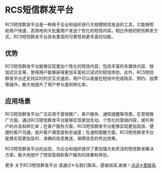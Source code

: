 # RCS短信群发平台

RCS短信群发平台是一种用于企业和组织进行大规模短信发送的工具，它能够帮助用户快速、高效地向大批量用户发送个性化的短信内容。相比传统的短信群发方式，RCS短信群发平台具有更高的可靠性和更丰富的功能。

## 优势

RCS短信群发平台能够实现更加个性化的短信内容，包括丰富的多媒体内容、按钮式交互等，使得用户能够获得更加丰富和沉浸式的短信体验。此外，RCS短信群发平台还支持实时的交互式通信，用户可以直接在短信中完成购买、预约、投票等操作，极大地提升了用户参与度和转化率。

## 应用场景

RCS短信群发平台广泛应用于营销推广、客户服务、通知提醒等场景。在营销推广方面，通过RCS短信群发平台能够实现更加生动、个性化的营销内容，提升用户的点击和转化率；在客户服务方面，RCS短信群发平台能够实现更加高效、便捷的客户沟通，提升客户满意度和忠诚度；在通知提醒方面，RCS短信群发平台能够实现更加及时、准确的信息推送，保障信息的传达效果。

RCS短信群发平台的出现，为企业和组织提供了更加强大和灵活的短信群发解决方案，极大地提升了短信营销和客户服务的效果和体验。

更多 关于RCS短信群发平台 请通过✈与我们联系，感谢阅读,谢谢！[点这✈里联系](https://d.k02.cc)